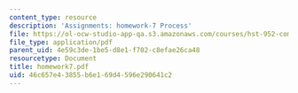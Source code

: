 ```yaml
---
content_type: resource
description: 'Assignments: homework-7 Process'
file: https://ol-ocw-studio-app-qa.s3.amazonaws.com/courses/hst-952-computing-for-biomedical-scientists-fall-2002/46c657e43855b6e169d4596e290641c2_homework7.pdf
file_type: application/pdf
parent_uid: 4e59c3de-1be5-d8e1-f702-c8efae26ca48
resourcetype: Document
title: homework7.pdf
uid: 46c657e4-3855-b6e1-69d4-596e290641c2
---
```

